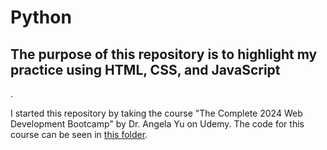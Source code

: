 <!DOCTYPE html>
<html lang="en">

<head>
  <meta charset="UTF-8"/>
</head>
<body>
<h1>Python</h1>
<h2>The purpose of this repository is to highlight my practice using HTML, CSS, and JavaScript</h2>.
<div>
  <p>I started this repository by taking the course "The Complete 2024 Web Development Bootcamp" by Dr. Angela Yu on Udemy. The code for this course can be seen in <a href="https://github.com/cr-carter/Web-Development-Practice/tree/main/Complete%20Web%20Development%20Bootcamp">this folder</a>.</p>
</div>
</body>
</html>

